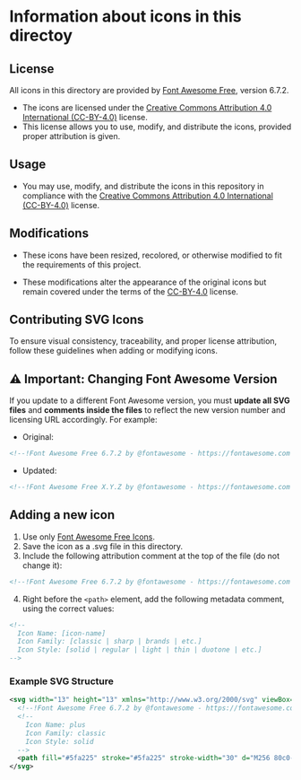 # Information about icons in this directoy

## License

All icons in this directory are provided by
[Font Awesome Free](https://fontawesome.com), version 6.7.2.

- The icons are licensed under the [Creative Commons Attribution 4.0
  International (CC-BY-4.0)](https://creativecommons.org/licenses/by/4.0/)
  license.
- This license allows you to use, modify, and distribute the icons, provided
  proper attribution is given.

## Usage

- You may use, modify, and distribute the icons in this repository in
  compliance with the [Creative Commons Attribution 4.0 International
  (CC-BY-4.0)](https://creativecommons.org/licenses/by/4.0/) license.

## Modifications

- These icons have been resized, recolored, or otherwise modified to fit the
  requirements of this project.

- These modifications alter the appearance of the original icons but remain
  covered under the terms of the
  [CC-BY-4.0](https://creativecommons.org/licenses/by/4.0/) license.

## Contributing SVG Icons

To ensure visual consistency, traceability, and proper license attribution,
follow these guidelines when adding or modifying icons.

## ⚠️ Important: Changing Font Awesome Version

If you update to a different Font Awesome version, you must **update all SVG
files** and **comments inside the files** to reflect the new version number and
licensing URL accordingly. For example:

* Original:
```xml
<!--!Font Awesome Free 6.7.2 by @fontawesome - https://fontawesome.com License - https://fontawesome.com/license/free Copyright 2025 Fonticons, Inc.-->
```
* Updated:
```xml
<!--!Font Awesome Free X.Y.Z by @fontawesome - https://fontawesome.com License - https://fontawesome.com/license/free Copyright YYYY Fonticons, Inc.-->
```

## Adding a new icon

1. Use only [Font Awesome Free Icons](https://fontawesome.com/icons).
2. Save the icon as a .svg file in this directory.
3. Include the following attribution comment at the top of the file (do not change it):
```xml
<!--!Font Awesome Free 6.7.2 by @fontawesome - https://fontawesome.com License - https://fontawesome.com/license/free Copyright 2025 Fonticons, Inc.-->
```
4. Right before the `<path>` element, add the following metadata comment, using the correct values:
```xml
<!--
  Icon Name: [icon-name]
  Icon Family: [classic | sharp | brands | etc.]
  Icon Style: [solid | regular | light | thin | duotone | etc.]
-->
```

### Example SVG Structure

```xml
<svg width="13" height="13" xmlns="http://www.w3.org/2000/svg" viewBox="0 0 448 512">
  <!--!Font Awesome Free 6.7.2 by @fontawesome - https://fontawesome.com License - https://fontawesome.com/license/free Copyright 2025 Fonticons, Inc.-->
  <!--
    Icon Name: plus
    Icon Family: classic
    Icon Style: solid
  -->
  <path fill="#5fa225" stroke="#5fa225" stroke-width="30" d="M256 80c0-17.7-14.3-32-32-32s-32 14.3-32 32l0 144L48 224c-17.7 0-32 14.3-32 32s14.3 32 32 32l144 0 0 144c0 17.7 14.3 32 32 32s32-14.3 32-32l0-144 144 0c17.7 0 32-14.3 32-32s-14.3-32-32-32l-144 0 0-144z"/>
</svg>
```
